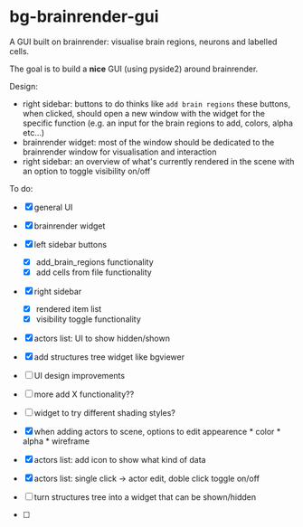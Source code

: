 # bg-brainrender-gui
A GUI built on brainrender: visualise brain regions, neurons and labelled cells. 

The goal is to build a **nice** GUI (using pyside2) around brainrender.

Design: 
  - right sidebar: buttons to do thinks like `add brain regions`
        these buttons, when clicked, should open a new window with the widget for the specific function (e.g. an input for the brain regions to add, colors, alpha etc...)
  - brainrender widget: most of the window should be dedicated to the brainrender window for visualisation and interaction
  - right sidebar: an overview of what's currently rendered in the scene with an option to toggle visibility on/off
  
  
To do:
 * [x] general UI
 * [x] brainrender widget
 * [x] left sidebar buttons
      * [x] add_brain_regions functionality
      * [x] add cells from file functionality
  * [x] right sidebar
       * [x] rendered item list
       * [x] visibility toggle functionality
  * [x] actors list: UI to show hidden/shown
  * [x] add structures tree widget like bgviewer
  
  * [ ] UI design improvements
  * [ ] more add X functionality??

  * [ ] widget to try different shading styles?
  * [x] when adding actors to scene, options to edit appearence
         * color
         * alpha
         * wireframe

  * [x] actors list: add icon to show what kind of data
  * [x] actors list: single click -> actor edit, doble click toggle on/off
  * [ ] turn structures tree into a widget that can be shown/hidden
  * [ ] 
